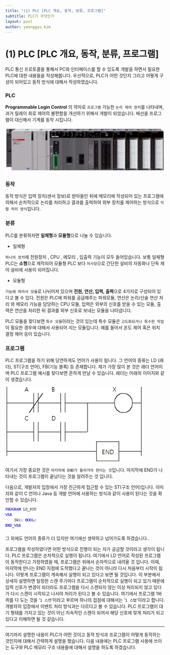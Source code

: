 ```yaml
---
title: "(1) PLC [PLC 개요, 동작, 분류, 프로그램]"
subtitle: PLC가 무엇인가
layout: post
author: yeonggyu.kim
---
```


# (1) PLC [PLC 개요, 동작, 분류, 프로그램]

PLC 통신 프로토콜을 통해서 PC와 인터페이스를 할 수 있도록 개발을 하면서 필요한 PLC에 대한 내용들을 작성해봅니다. 우선적으로, PLC가 어떤 것인지 그리고 어떻게 구성이 되어있고 동작 방식에 대해서 작성하였습니다. 

### PLC

**Programmable Login Control** 의 약자로 `프로그램` 가능한 `논리 제어 장치`를 나타내며, 과거 릴레이 회로 제어의 불편함을 개선하기 위해서 개발이 되었습니다. 배선을 프로그램이 대신해서 기계를 동작 시킵니다. 

![Image Alt PLC](/img/posts/plc_image.png)

### 동작

동작 방식은 입력 장치(센서 정보)로 받아들인 뒤에 메모리에 작성되어 있는 프로그램에 의해서 순차적으로 논리를 처리하고 결과를 출력하여 외부 장치를 제어하는 방식으로 `직렬 처리 방식`입니다. 

### 분류

PLC를 분류하자면 **일체형**과 **모듈형**으로 나눌 수 있습니다.

- 일체형

`하나의 장치`에 전원장치 , CPU , 메모리 , 입출력 기능이 모두 들어있습니다.  보통 일체형 PLC는 **소형**으로 제작되어 모듈형 PLC 보다 `저사양`으로 간단한 설비의 자동화나 단독 제어 설비에 사용이 되어집니다. 

- 모듈형

`기능에 따라서 모듈`로 나뉘어져 있으며 **전원, 연산, 입력, 출력**으로 4가지로 구성되어 있다고 볼 수 있다. 전원은 PLC에 파워를 공급해주는 파워모듈, 연산은 논리/산술 연산 처리 와 메모리 가능을 담당하는 CPU 모듈, 입력은 외부의 신호를 받을 수 있는 모듈, 출력은 연산을 처리한 뒤 결과를 외부 신호로 보내는 모듈을 나타냅니다. 

PLC 모듈을 찾다보면 `특수 모듈`이라는 것이 있는데 특수 모듈은 `고도화되거나 특수한 작업`이 필요한 경우에 대해서 사용되어 지는 모듈입니다. 예를 들어서 온도 제어 혹은 위치 결정 제어 등이 있습니다. 

### 프로그램

PLC 프로그램을 하기 위해 당연하게도 언어가 사용이 됩니다. 그 언어의 종류는 LD (래더), ST(구조 언어), FB(기능 블록) 등 존재합니다. 제가 가장 많이 본 것은 래더 언어이며 PLC 프로그램 예시를 찾다보면 흔하게 만날 수 있습니다. 래더는 아래의 이미지와 같이 생겼습니다. 

![Image Alt LD](/img/posts/plc_ld.png)

여기서 가장 중요한 것은 `마지막에 END가 들어가야 한다는 것`입니다. 마지막에 END가 나타내는 것이 프로그램이 끝났다는 것을 알려주는 것 입니다.

다음으로, 개발자의 입장에서 가장 친근하게 접근할 수 있는 ST(구조 언어)입니다. 이미지와 같이 C 언어나 Java 등 개발 언어에 사용하는 방식과 같이 사용이 된다는 것을 확인할 수 있습니다.

![Image Alt ST](/img/posts/plc_st.png)

그 외에도 언어의 종류가 더 있지만 여기에선 생략하고 넘어가도록 하겠습니다..

프로그램을 작성하였다면 어떤 방식으로 진행이 되는 지가 궁금할 것이라고 생각이 됩니다. PLC 프로그램은 순차적으로 실행이 됩니다. 
여기에서 LD 언어로 작성된 프로그램이 동작한다고 가정하였을 때, 프로그램은 위에서 순차적으로 내려올 것 입니다. 이때, 마지막에 만나는 END 지점에 도착했다고 끝나는 것이 아니라 다시 처음부터 시작이 됩니다. 이렇게 프로그램이 계속해서 실행이 되고 있다고 보면 될 것입니다. 
이 부분에서 상세히 설명하면 일정한 스캔 주기마다 프로그램이 순차적으로 실행이 되고 있기 때문에 입력 신호가 변경이 되더라도 프로그램을 다시 스캔되지 않는 이상 처리되지 않고 있다가 다시 스캔이 시작되고 나서야 처리가 된다고 볼 수 있습니다. 
여기에서 프로그램 1바퀴를 다 도는 것을 ‘`1 스캔`‘이라고 부르며 하나의 접점에 대해서는 ‘`1 스탭`‘이라고 합니다. 개발자의 입장에서 이벤트 처리 방식과는 다르다고 볼 수 있습니다. PLC 프로그램이 대기 형태를 가지고 있는 것이 아닌 지속적인 스캔이 되어서 해당 신호에 맞게 처리가 되고 있다고 이해하면 될 것 같습니다.

---

여기까지 설명한 내용이 PLC가 어떤 것이고 동작 방식과 프로그램이 어떻게 동작하는 것인지에 대해서 간략하게 설명을 했습니다. 다음 내용에는 PLC 프로그램 사용에 쓰이는 도구와 PLC 메모리 구조 내용들에 대해서 설명을 하도록 하겠습니다.